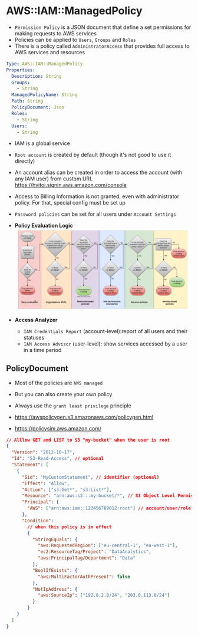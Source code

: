 # AWS::IAM::ManagedPolicy

- `Permission Policy` is a JSON document that define a set permissions for making requests to AWS services
- Policies can be applied to `Users`, `Groups` and `Roles`
- There is a policy called `AdministratorAccess` that provides full access to AWS services and resources

```yaml
Type: AWS::IAM::ManagedPolicy
Properties:
  Description: String
  Groups:
    - String
  ManagedPolicyName: String
  Path: String
  PolicyDocument: Json
  Roles:
    - String
  Users:
    - String
```

- IAM is a global service
- `Root account` is created by default (though it's not good to use it directly)
- An account alias can be created in order to access the account (with any IAM user) from custom URI. <https://hvitoi.signin.aws.amazon.com/console>
- Access to Billing Information is not granted, even with administrator policy. For that, special config must be set up
- `Password policies` can be set for all users under `Account Settings`

- **Policy Evaluation Logic**
  ![Policy Evaluation Logic](../../../images/iam-policy-evalation-logic.png)

- **Access Analyzer**
  - `IAM Credentials Report` (account-level):report of all users and their statuses
  - `IAM Access Advisor` (user-level): show services accessed by a user in a time period

## PolicyDocument

- Most of the policies are `AWS managed`
- But you can also create your own policy
- Always use the `grant least privilege` principle

- <https://awspolicygen.s3.amazonaws.com/policygen.html>
- <https://policysim.aws.amazon.com/>

```json
// Alllow GET and LIST to S3 "my-bucket" when the user is root
{
  "Version": "2012-10-17",
  "Id": "S3-Read-Access", // optional
  "Statement": [
    {
      "Sid": "MyCustomStatement", // identifier (optional)
      "Effect": "Allow",
      "Action": ["s3:Get*", "s3:List*"],
      "Resource": "arn:aws:s3:::my-bucket/*", // S3 Object Level Permission (all files)
      "Principal": {
        "AWS": ["arn:aws:iam::123456789012:root"] // account/user/role this policies applies to
      },
      "Condition":
        // when this policy is in effect
        {
          "StringEquals": {
            "aws:RequestedRegion": ["eu-central-1", "eu-west-1"],
            "ec2:ResourceTag/Project": "DataAnalytics",
            "aws:PrincipalTag/Department": "Data"
          },
          "BoolIfExists": {
            "aws:MultiFactorAuthPresent": false
          },
          "NotIpAddress": {
            "aws:SourceIp": ["192.0.2.0/24", "203.0.113.0/24"]
          }
        }
    }
  ]
}
```
